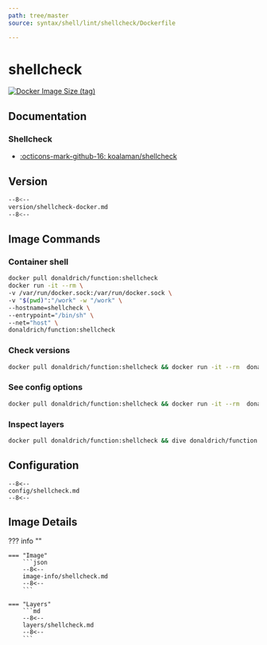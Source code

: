 ```yaml
---
path: tree/master
source: syntax/shell/lint/shellcheck/Dockerfile

---
```


# shellcheck

[![Docker Image Size (tag)](https://img.shields.io/docker/image-size/donaldrich/function/shellcheck?color=blue&label=donaldrich/function:shellcheck&logo=docker&style=flat-square)](https://hub.docker.com/r/donaldrich/function/shellcheck)

## Documentation

### Shellcheck

* [:octicons-mark-github-16: koalaman/shellcheck](https://github.com/koalaman/shellcheck)

## Version

```sh
--8<--
version/shellcheck-docker.md
--8<--
```

## Image Commands

### Container shell

```sh
docker pull donaldrich/function:shellcheck
docker run -it --rm \
-v /var/run/docker.sock:/var/run/docker.sock \
-v "$(pwd)":"/work" -w "/work" \
--hostname=shellcheck \
--entrypoint="/bin/sh" \
--net="host" \
donaldrich/function:shellcheck
```

### Check versions

```sh
docker pull donaldrich/function:shellcheck && docker run -it --rm  donaldrich/function:shellcheck validate
```

### See config options

```sh
docker pull donaldrich/function:shellcheck && docker run -it --rm  donaldrich/function:shellcheck help
```

### Inspect layers

```sh
docker pull donaldrich/function:shellcheck && dive donaldrich/function:shellcheck
```

## Configuration

```
--8<--
config/shellcheck.md
--8<--
```

## Image Details

??? info ""

    === "Image"
        ```json
        --8<--
        image-info/shellcheck.md
        --8<--
        ```

    === "Layers"
        ```md
        --8<--
        layers/shellcheck.md
        --8<--
        ```
